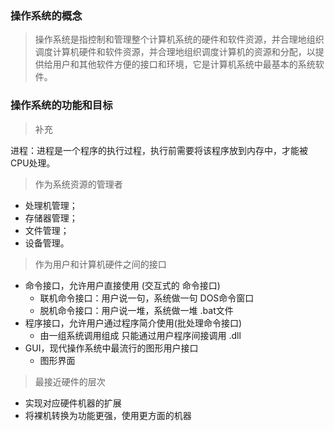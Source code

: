 ### 操作系统的概念

> 操作系统是指控制和管理整个计算机系统的硬件和软件资源，并合理地组织调度计算机硬件和软件资源，并合理地组织调度计算机的资源和分配，以提供给用户和其他软件方便的接口和环境，它是计算机系统中最基本的系统软件。

### 操作系统的功能和目标

> 补充

进程：进程是一个程序的执行过程，执行前需要将该程序放到内存中，才能被CPU处理。

> 作为系统资源的管理者

- 处理机管理；
- 存储器管理；
- 文件管理；
- 设备管理。

> 作为用户和计算机硬件之间的接口

- 命令接口，允许用户直接使用 (交互式的 命令接口)
  - 联机命令接口：用户说一句，系统做一句 DOS命令窗口
  - 脱机命令接口：用户说一堆，系统做一堆 .bat文件
- 程序接口，允许用户通过程序简介使用(批处理命令接口)
  - 由一组系统调用组成 只能通过用户程序间接调用 .dll
- GUI，现代操作系统中最流行的图形用户接口
  - 图形界面

> 最接近硬件的层次

- 实现对应硬件机器的扩展
- 将裸机转换为功能更强，使用更方面的机器